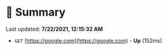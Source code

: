 # 📖 Summary
Last updated: **7/22/2021, 12:15:32 AM**

- `GET` [https://google.com](https://google.com) - **Up** (152ms)
